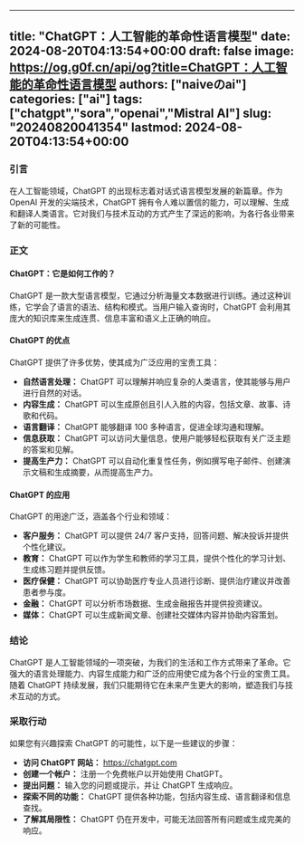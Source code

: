 
---
title: "ChatGPT：人工智能的革命性语言模型"
date: 2024-08-20T04:13:54+00:00
draft: false
image: https://og.g0f.cn/api/og?title=ChatGPT：人工智能的革命性语言模型
authors: ["naiveのai"]
categories: ["ai"]
tags: ["chatgpt","sora","openai","Mistral AI"]
slug: "20240820041354"
lastmod: 2024-08-20T04:13:54+00:00
---
### 引言

在人工智能领域，ChatGPT 的出现标志着对话式语言模型发展的新篇章。作为 OpenAI 开发的尖端技术，ChatGPT 拥有令人难以置信的能力，可以理解、生成和翻译人类语言。它对我们与技术互动的方式产生了深远的影响，为各行各业带来了新的可能性。

### 正文

#### ChatGPT：它是如何工作的？

ChatGPT 是一款大型语言模型，它通过分析海量文本数据进行训练。通过这种训练，它学会了语言的语法、结构和模式。当用户输入查询时，ChatGPT 会利用其庞大的知识库来生成连贯、信息丰富和语义上正确的响应。

#### ChatGPT 的优点

ChatGPT 提供了许多优势，使其成为广泛应用的宝贵工具：

- **自然语言处理：** ChatGPT 可以理解并响应复杂的人类语言，使其能够与用户进行自然的对话。
- **内容生成：** ChatGPT 可以生成原创且引人入胜的内容，包括文章、故事、诗歌和代码。
- **语言翻译：** ChatGPT 能够翻译 100 多种语言，促进全球沟通和理解。
- **信息获取：** ChatGPT 可以访问大量信息，使用户能够轻松获取有关广泛主题的答案和见解。
- **提高生产力：** ChatGPT 可以自动化重复性任务，例如撰写电子邮件、创建演示文稿和生成摘要，从而提高生产力。

#### ChatGPT 的应用

ChatGPT 的用途广泛，涵盖各个行业和领域：

- **客户服务：** ChatGPT 可以提供 24/7 客户支持，回答问题、解决投诉并提供个性化建议。
- **教育：** ChatGPT 可以作为学生和教师的学习工具，提供个性化的学习计划、生成练习题并提供反馈。
- **医疗保健：** ChatGPT 可以协助医疗专业人员进行诊断、提供治疗建议并改善患者参与度。
- **金融：** ChatGPT 可以分析市场数据、生成金融报告并提供投资建议。
- **媒体：** ChatGPT 可以生成新闻文章、创建社交媒体内容并协助内容策划。

### 结论

ChatGPT 是人工智能领域的一项突破，为我们的生活和工作方式带来了革命。它强大的语言处理能力、内容生成能力和广泛的应用使它成为各个行业的宝贵工具。随着 ChatGPT 持续发展，我们只能期待它在未来产生更大的影响，塑造我们与技术互动的方式。

### 采取行动

如果您有兴趣探索 ChatGPT 的可能性，以下是一些建议的步骤：

- **访问 ChatGPT 网站：** https://chatgpt.com
- **创建一个帐户：** 注册一个免费帐户以开始使用 ChatGPT。
- **提出问题：** 输入您的问题或提示，并让 ChatGPT 生成响应。
- **探索不同的功能：** ChatGPT 提供各种功能，包括内容生成、语言翻译和信息查找。
- **了解其局限性：** ChatGPT 仍在开发中，可能无法回答所有问题或生成完美的响应。